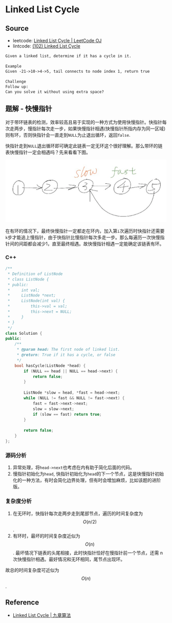 # Linked List Cycle

## Source

- leetcode: [Linked List Cycle | LeetCode OJ](https://leetcode.com/problems/linked-list-cycle/)
- lintcode: [(102) Linked List Cycle](http://www.lintcode.com/en/problem/linked-list-cycle/)

```
Given a linked list, determine if it has a cycle in it.

Example
Given -21->10->4->5, tail connects to node index 1, return true

Challenge
Follow up:
Can you solve it without using extra space?
```

## 题解 - 快慢指针

对于带环链表的检测，效率较高且易于实现的一种方式为使用快慢指针。快指针每次走两步，慢指针每次走一步，如果快慢指针相遇(快慢指针所指内存为同一区域)则有环，否则快指针会一直走到`NULL`为止退出循环，返回`false`.

快指针走到`NULL`退出循环即可确定此链表一定无环这个很好理解。那么带环的链表快慢指针一定会相遇吗？先来看看下图。

![Linked List Cycle](../../shared-files/images/linked_list_cycle.png)

在有环的情况下，最终快慢指针一定都走在环内，加入第`i`次遍历时快指针还需要`k`步才能追上慢指针，由于快指针比慢指针每次多走一步。那么每遍历一次快慢指针间的间距都会减少1，直至最终相遇。故快慢指针相遇一定能确定该链表有环。

### C++

```c++
/**
 * Definition of ListNode
 * class ListNode {
 * public:
 *     int val;
 *     ListNode *next;
 *     ListNode(int val) {
 *         this->val = val;
 *         this->next = NULL;
 *     }
 * }
 */
class Solution {
public:
    /**
     * @param head: The first node of linked list.
     * @return: True if it has a cycle, or false
     */
    bool hasCycle(ListNode *head) {
        if (NULL == head || NULL == head->next) {
            return false;
        }

        ListNode *slow = head, *fast = head->next;
        while (NULL != fast && NULL != fast->next) {
            fast = fast->next->next;
            slow = slow->next;
            if (slow == fast) return true;
        }

        return false;
    }
};
```

### 源码分析

1. 异常处理，将`head->next`也考虑在内有助于简化后面的代码。
2. 慢指针初始化为`head`, 快指针初始化为`head`的下一个节点，这是快慢指针初始化的一种方法，有时会简化边界处理，但有时会增加麻烦，比如该题的进阶版。

### 复杂度分析

1. 在无环时，快指针每次走两步走到尾部节点，遍历的时间复杂度为 $$O(n/2)$$.
2. 有环时，最坏的时间复杂度近似为 $$O(n)$$. 最坏情况下链表的头尾相接，此时快指针恰好在慢指针前一个节点，还需 n 次快慢指针相遇。最好情况和无环相同，尾节点出现环。

故总的时间复杂度可近似为 $$O(n)$$.

## Reference

- [Linked List Cycle | 九章算法](http://www.jiuzhang.com/solutions/linked-list-cycle/)

